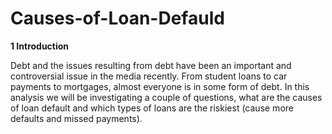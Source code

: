 # Causes-of-Loan-Defauld

**1 Introduction**

Debt and the issues resulting from debt have been an important and controversial issue in the media recently. From student loans to car payments to mortgages, almost everyone is in some form of debt. In this analysis we will be investigating a couple of questions, what are the causes of loan default and which types of loans are the riskiest (cause more defaults and missed payments).

